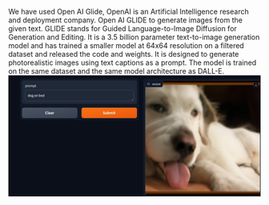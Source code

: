 We have used Open AI Glide, OpenAI is an Artificial Intelligence research and deployment company. 
Open AI GLIDE to generate images from the given text. GLIDE stands for Guided Language-to-Image Diffusion for Generation and Editing. 
It is a 3.5 billion parameter text-to-image generation model and has trained a smaller model at 64x64 resolution on a filtered dataset and released the code and weights. 
It is designed to generate photorealistic images using text captions as a prompt. The model is trained on the same dataset and the same model architecture as DALL-E. 
![alt text](https://github.com/Vinee8t/GLIDE_TextToImage/blob/main/GLIDE_outputIMG.jpeg)
